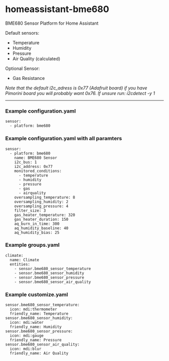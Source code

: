 # homeassistant-bme680
BME680 Sensor Platform for Home Assistant

Default sensors:
  - Temperature
  - Humidity
  - Pressure
  - Air Quality (calculated)
  
Optional Sensor:
  - Gas Resistance
  
*Note that the default i2c_adress is 0x77 (Adafruit board) if you have Pimorini board you will probably want 0x76. If unsure run: i2cdetect -y 1*
___

### Example configuration.yaml
    sensor:
      - platform: bme680
      
### Example configuration.yaml with all paramters
    sensor:
      - platform: bme680
        name: BME680 Sensor
        i2c_bus: 1
        i2c_address: 0x77
        monitored_conditions:
          - temperature
          - humidity
          - pressure
          - gas
          - airquality
        oversampling_temperature: 8
        oversampling_humidity: 2
        oversampling_pressure: 4
        filter_size: 3
        gas_heater_temperature: 320
        gas_heater_duration: 150
        aq_burn_in_time: 300
        aq_humidity_baseline: 40
        aq_humidity_bias: 25

### Example groups.yaml
    climate:
      name: Climate
      entities:
        - sensor.bme680_sensor_temperature
        - sensor.bme680_sensor_humidity
        - sensor.bme680_sensor_pressure
        - sensor.bme680_sensor_air_quality

### Example customize.yaml
    sensor.bme680_sensor_temperature:
      icon: mdi:thermometer
      friendly_name: Temperature
    sensor.bme680_sensor_humidity:
      icon: mdi:water
      friendly_name: Humidity
    sensor.bme680_sensor_pressure:
      icon: mdi:gauge
      friendly_name: Pressure
    sensor.bme680_sensor_air_quality:
      icon: mdi:blur
      friendly_name: Air Quality
